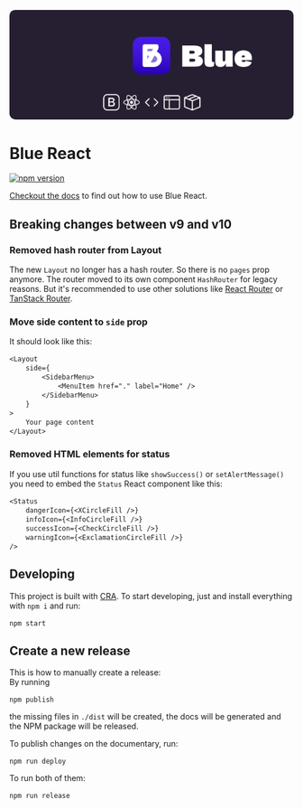 <p align="center">
<img src="https://raw.githubusercontent.com/bruegmann/blue-react/master/public/blue-readme-cover.png" alt="React component library based on Bootstrap">
</p>

# Blue React

[![npm version](https://img.shields.io/npm/v/blue-react)](https://www.npmjs.com/package/blue-react)

[Checkout the docs](https://bruegmann.github.io/blue-react) to find out how to
use Blue React.

## Breaking changes between v9 and v10

### Removed hash router from Layout

The new `Layout` no longer has a hash router. So there is no `pages` prop anymore. The router moved to its own component `HashRouter` for legacy reasons. But it's recommended to use other solutions like [React Router](https://reactrouter.com/) or [TanStack Router](https://tanstack.com/router/latest).

### Move side content to `side` prop

It should look like this:

```tsx
<Layout
    side={
        <SidebarMenu>
            <MenuItem href="." label="Home" />
        </SidebarMenu>
    }
>
    Your page content
</Layout>
```

### Removed HTML elements for status

If you use util functions for status like `showSuccess()` or `setAlertMessage()` you need to embed the `Status` React component like this:

```tsx
<Status
    dangerIcon={<XCircleFill />}
    infoIcon={<InfoCircleFill />}
    successIcon={<CheckCircleFill />}
    warningIcon={<ExclamationCircleFill />}
/>
```

## Developing

This project is built with [CRA](https://create-react-app.dev/). To start
developing, just and install everything with `npm i` and run:

```
npm start
```

## Create a new release

This is how to manually create a release:\
By running

```
npm publish
```

the missing files in `./dist` will be created, the docs will be generated and
the NPM package will be released.

To publish changes on the documentary, run:

```
npm run deploy
```

To run both of them:

```
npm run release
```
